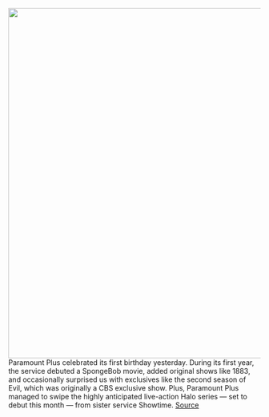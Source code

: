 <img src='https://cdn.vox-cdn.com/thumbor/ShapuGzdL7VlAMHrRMKn7Li0Bqg=/0x0:4100x2929/1200x800/filters:focal(1722x1137:2378x1793)/cdn.vox-cdn.com/uploads/chorus_image/image/70582856/1231635819.0.jpg' width='700px' /><br/>
Paramount Plus celebrated its first birthday yesterday. During its first year, the service debuted a SpongeBob movie, added original shows like 1883, and occasionally surprised us with exclusives like the second season of Evil, which was originally a CBS exclusive show. Plus, Paramount Plus managed to swipe the highly anticipated live-action Halo series — set to debut this month — from sister service Showtime.
<a href='https://www.theverge.com/2022/3/5/22962196/paramount-plus-first-year-yellowstone-star-trek-1883-spongebob'> Source <a/>